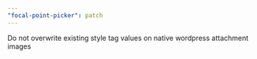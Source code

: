 ```yaml
---
"focal-point-picker": patch
---
```


Do not overwrite existing style tag values on native wordpress attachment images
